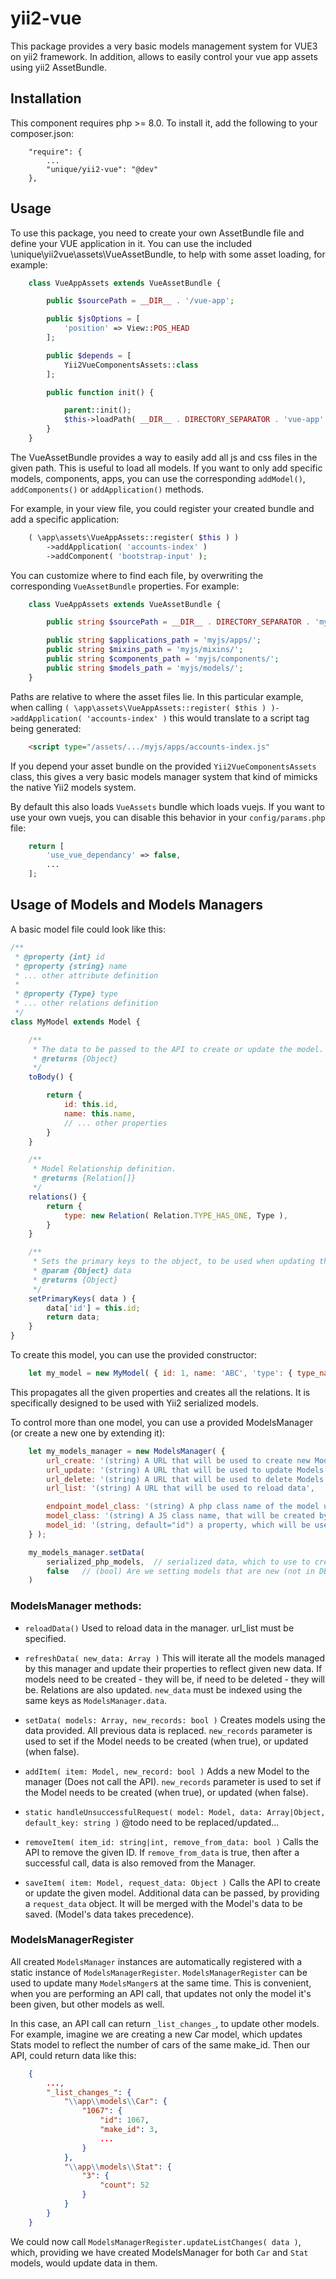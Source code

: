 # yii2-vue

This package provides a very basic models management system for VUE3 on yii2 framework. 
In addition, allows to easily control your vue app assets using yii2 AssetBundle.

## Installation
This component requires php >= 8.0. To install it, add the following to your composer.json:
```
    "require": {
        ...
        "unique/yii2-vue": "@dev"
    },
```

## Usage

To use this package, you need to create your own AssetBundle file and define your VUE
application in it. You can use the included \unique\yii2vue\assets\VueAssetBundle,
to help with some asset loading, for example:

```php
    class VueAppAssets extends VueAssetBundle {

        public $sourcePath = __DIR__ . '/vue-app';

        public $jsOptions = [
            'position' => View::POS_HEAD
        ];

        public $depends = [
            Yii2VueComponentsAssets::class
        ];

        public function init() {

            parent::init();
            $this->loadPath( __DIR__ . DIRECTORY_SEPARATOR . 'vue-app' . DIRECTORY_SEPARATOR . 'js' . DIRECTORY_SEPARATOR . 'models' );
        }
    }
```

The VueAssetBundle provides a way to easily add all js and css files in the given path.
This is useful to load all models. If you want to only add specific models, components, apps,
you can use the corresponding `addModel()`, `addComponents()` or `addApplication()` methods.

For example, in your view file, you could register your created bundle and add a specific
application:

```php
    ( \app\assets\VueAppAssets::register( $this ) )
        ->addApplication( 'accounts-index' )
        ->addComponent( 'bootstrap-input' );
```

You can customize where to find each file, by overwriting the corresponding
`VueAssetBundle` properties. For example:

```php
    class VueAppAssets extends VueAssetBundle {

        public string $sourcePath = __DIR__ . DIRECTORY_SEPARATOR . 'myassets';

        public string $applications_path = 'myjs/apps/';
        public string $mixins_path = 'myjs/mixins/';
        public string $components_path = 'myjs/components/';
        public string $models_path = 'myjs/models/';
    }
```

Paths are relative to where the asset files lie. In this particular example, when
calling ```( \app\assets\VueAppAssets::register( $this ) )->addApplication( 'accounts-index' )```
this would translate to a script tag being generated:
```html
    <script type="/assets/.../myjs/apps/accounts-index.js"
```

If you depend your asset bundle on the provided ```Yii2VueComponentsAssets``` class,
this gives a very basic models manager system that kind of mimicks the native Yii2 models system.

By default this also loads `VueAssets` bundle which loads vuejs. If you want to use your
own vuejs, you can disable this behavior in your `config/params.php` file:

```php
    return [
        'use_vue_dependancy' => false,
        ...
    ];
```

## Usage of Models and Models Managers

A basic model file could look like this:
```js
/**
 * @property {int} id
 * @property {string} name
 * ... other attribute definition
 * 
 * @property {Type} type
 * ... other relations definition
 */
class MyModel extends Model {

    /**
     * The data to be passed to the API to create or update the model.
     * @returns {Object}
     */
    toBody() {

        return {
            id: this.id,
            name: this.name,
            // ... other properties
        }
    }

    /**
     * Model Relationship definition.
     * @returns {Relation[]}
     */
    relations() {
        return {
            type: new Relation( Relation.TYPE_HAS_ONE, Type ),
        }
    }

    /**
     * Sets the primary keys to the object, to be used when updating the model.
     * @param {Object} data
     * @returns {Object}
     */
    setPrimaryKeys( data ) {
        data['id'] = this.id;
        return data;
    }
}
```

To create this model, you can use the provided constructor:
```js
    let my_model = new MyModel( { id: 1, name: 'ABC', 'type': { type_name: 'Name', ... } } );
```

This propagates all the given properties and creates all the relations. It is specifically
designed to be used with Yii2 serialized models.

To control more than one model, you can use a provided ModelsManager (or create a new one
by extending it):

```js
    let my_models_manager = new ModelsManager( {
        url_create: '(string) A URL that will be used to create new Models',
        url_update: '(string) A URL that will be used to update Models',
        url_delete: '(string) A URL that will be used to delete Models',
        url_list: '(string) A URL that will be used to reload data',

        endpoint_model_class: '(string) A php class name of the model used in the backend. (can be used to update many managers data at once)',
        model_class: '(string) A JS class name, that will be created by this Manager',
        model_id: '(string, default="id") a property, which will be used to index models'
    } );

    my_models_manager.setData( 
        serialized_php_models,  // serialized data, which to use to create the models
        false   // (bool) Are we setting models that are new (not in DB yet)?
    )
```

### ModelsManager methods:

- `reloadData()`
Used to reload data in the manager. url_list must be specified.

- `refreshData( new_data: Array )`
This will iterate all the models managed by this manager and update their
properties to reflect given new data. If models need to be created - they will be,
if need to be deleted - they will be. Relations are also updated.
`new_data` must be indexed using the same keys as `ModelsManager.data`.

- `setData( models: Array, new_records: bool )` 
Creates models using the data provided. All previous data is replaced.
`new_records` parameter is used to set if the Model needs to be created (when true),
or updated (when false).

- `addItem( item: Model, new_record: bool )`
Adds a new Model to the manager (Does not call the API).
`new_records` parameter is used to set if the Model needs to be created (when true),
or updated (when false).

- `static handleUnsuccessfulRequest( model: Model, data: Array|Object, default_key: string )`
@todo need to be replaced/updated...

- `removeItem( item_id: string|int, remove_from_data: bool )`
Calls the API to remove the given ID. If `remove_from_data` is true, then after
a successful call, data is also removed from the Manager.

- `saveItem( item: Model, request_data: Object )`
Calls the API to create or update the given model.
Additional data can be passed, by providing a `request_data` object.
It will be merged with the Model's data to be saved. (Model's data takes precedence).


### ModelsManagerRegister

All created `ModelsManager` instances are automatically registered with a static instance
of `ModelsManagerRegister`. `ModelsManagerRegister` can be used to update many 
`ModelsManger`s at the same time. This is convenient, when you are performing an API call, 
that updates not only the model it's been given, but other models as well.

In this case, an API call can return `_list_changes_`, to update other models. For example,
imagine we are creating a new Car model, which updates Stats model to reflect the number
of cars of the same make_id. Then our API, could return data like this:

```json
    {
        ...,
        "_list_changes_": {
            "\\app\\models\\Car": {
                "1067": {
                    "id": 1067,
                    "make_id": 3,
                    ...
                }
            },
            "\\app\\models\\Stat": {
                "3": {
                    "count": 52
                }
            }
        }
    }
```

We could now call `ModelsManagerRegister.updateListChanges( data )`, which, providing
we have created ModelsManager for both `Car` and `Stat` models, would update data in them.